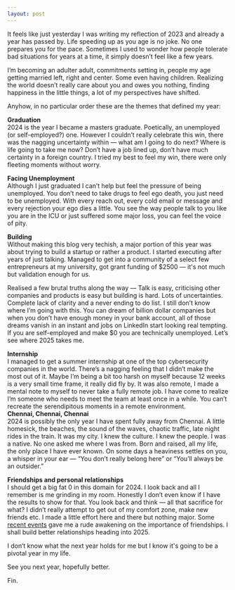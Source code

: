 ```yaml
---
layout: post
---
```


It feels like just yesterday I was writing my reflection of 2023 and already a year has passed by. Life speeding up as you age is no joke. No one prepares you for the pace. Sometimes I used to wonder how people tolerate bad situations for years at a time, it simply doesn’t feel like a few years. 

I’m becoming an adulter adult, commitments setting in, people my age getting married left, right and center. Some even having children. Realizing the world doesn’t really care about you and owes you nothing, finding happiness in the little things, a lot of my perspectives have shifted. 

Anyhow, in no particular order these are the themes that defined my year: 

**Graduation**   
2024 is the year I became a masters graduate. Poetically, an unemployed (or self-employed?) one. However I couldn’t really celebrate this win, there was the nagging uncertainty within — what am I going to do next? Where is life going to take me now? Don’t have a job lined up, don’t have much certainty in a foreign country. I tried my best to feel my win, there were only fleeting moments without worry. 

**Facing Unemployment**  
Although I just graduated I can’t help but feel the pressure of being unemployed. You don’t need to take drugs to feel ego death, you just need to be unemployed. With every reach out, every cold email or message and every rejection your ego dies a little. You see the way people talk to you like you are in the ICU or just suffered some major loss, you can feel the voice of pity.

**Building**   
Without making this blog very techish, a major portion of this year was about trying to build a startup or rather a product. I started executing after years of just talking. Managed to get into a community of a select few entrepreneurs at my university, got grant funding of $2500 — it's not much but validation enough for us.

Realised a few brutal truths along the way — Talk is easy, criticising other companies and products is easy but building is hard. Lots of uncertainties. Complete lack of clarity and a never ending to do list. I still don’t know where I’m going with this. You can dream of billion dollar companies but when you don’t have enough money in your bank account, all of those dreams vanish in an instant and jobs on LinkedIn start looking real tempting. If you are self-employed and make $0 you are technically unemployed. Let’s see where 2025 takes me. 

**Internship**  
I managed to get a summer internship at one of the top cybersecurity companies in the world. There’s a nagging feeling that I didn’t make the most out of it. Maybe I’m being a bit too harsh on myself because 12 weeks is a very small time frame, it really did fly by. It was also remote, I made a mental note to myself to never take a fully remote job. I have come to realize I’m someone who needs to meet the team at least once in a while. You can’t recreate the serendipitous moments in a remote environment.  
**Chennai, Chennai, Chennai**   
2024 is possibly the only year I have spent fully away from Chennai. A little homesick, the beaches, the sound of the waves, chaotic traffic, late night rides in the train. It was my city. I knew the culture. I knew the people. I was a native. No one asked me where I was from. Born and raised, all my life, the only place I have ever known. On some days a heaviness settles on you, a whisper in your ear — “You don’t really belong here” or “You’ll always be an outsider.” 

**Friendships and personal relationships**   
I should get a big fat 0 in this domain for 2024\. I look back and all I remember is me grinding in my room. Honestly I don’t even know if I have the results to show for that. You look back and think — all that sacrifice for what? I didn’t really attempt to get out of my comfort zone, make new friends etc. I made a little effort here and there but nothing major. Some [recent events](https://www.varunraghu.com/2024/12/20/Core-Memory.html) gave me a rude awakening on the importance of friendships. I shall build better relationships heading into 2025\. 

I don’t know what the next year holds for me but I know it's going to be a pivotal year in my life. 

See you next year, hopefully better. 

Fin. 
